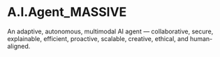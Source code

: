 # A.I.Agent_MASSIVE
An adaptive, autonomous, multimodal AI agent — collaborative, secure, explainable, efficient, proactive, scalable, creative, ethical, and human-aligned.
